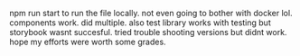 npm run start to run the file locally. not even going to bother with docker lol. components work. did multiple. also test library works with testing but storybook wasnt succesful. tried trouble shooting versions but didnt work. hope my efforts were worth some grades.